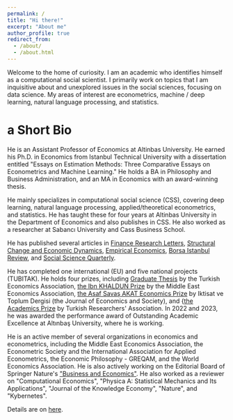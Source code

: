 ```yaml
---
permalink: /
title: "Hi there!"
excerpt: "About me"
author_profile: true
redirect_from: 
  - /about/
  - /about.html
---
```


Welcome to the home of curiosity. I am an academic who identifies himself as a computational social scientist. I primarily work on topics that I am inquisitive about and unexplored issues in the social sciences, focusing on data science. My areas of interest are econometrics, machine / deep learning, natural language processing, and statistics.

a Short Bio
======
He is an Assistant Professor of Economics at Altinbas University. He earned his Ph.D. in Economics from Istanbul Technical University with a dissertation entitled "Essays on Estimation Methods: Three Comparative Essays on Econometrics and Machine Learning." He holds a BA in Philosophy and Business Administration, and an MA in Economics with an award-winning thesis.

He mainly specializes in computational social science (CSS), covering deep learning, natural language processing, applied/theoretical econometrics, and statistics. He has taught these for four years at Altinbas University in the Department of Economics and also publishes in CSS. He also worked as a researcher at Sabancı University and Cass Business School. 

He has published several articles in [Finance Research Letters](https://doi.org/10.1016/j.frl.2021.102198), [Structural Change and Economic Dynamics](https://doi.org/10.1016/j.strueco.2022.09.009), [Empirical Economics](https://doi.org/10.1111/ssqu.13260), [Borsa Istanbul Review](https://doi.org/10.1016/j.bir.2023.10.013), and [Social Science Quarterly](https://doi.org/10.1007/s00181-023-02486-8).

He has completed one international (EU) and five national projects (TUBITAK). He holds four prizes, including [Graduate Thesis](https://www.tek.org.tr/tr/yuksek-lisans-odulleri/2011) by the Turkish Economics Association, [the Ibn KHALDUN Prize](http://meeaweb.org/ibn-khaldun-winners) by the Middle East Economics Association, [the Asaf Savaş AKAT Economics Prize](https://iktisatvetoplum.com/itdyarisma) by Iktisat ve Toplum Dergisi (the Journal of Economics and Society), and {[the Academics Prize](https://baykusodulleri.org.tr/kazananlar/2023-yili-odul-alanlar-listesi) by Turkish Researchers' Association. In 2022 and 2023, he was awarded the performance award of Outstanding Academic Excellence at Altınbaş University, where he is working.

He is an active member of several organizations in economics and econometrics, including the Middle East Economics Association, the Econometric Society and the International Association for Applied Econometrics, the Economic Philosophy - GREQAM, and the World Economics Association. He is also actively working on the Editorial Board of Springer Nature's ["Business and Economics"](https://www.springer.com/journal/43546/editors). He also worked as a reviewer on "Computational Economics", "Physica A: Statistical Mechanics and Its Applications", "Journal of the Knowledge Economy", "Nature", and "Kybernetes".

Details are on [here](https://yasinkutuk.github.io).



